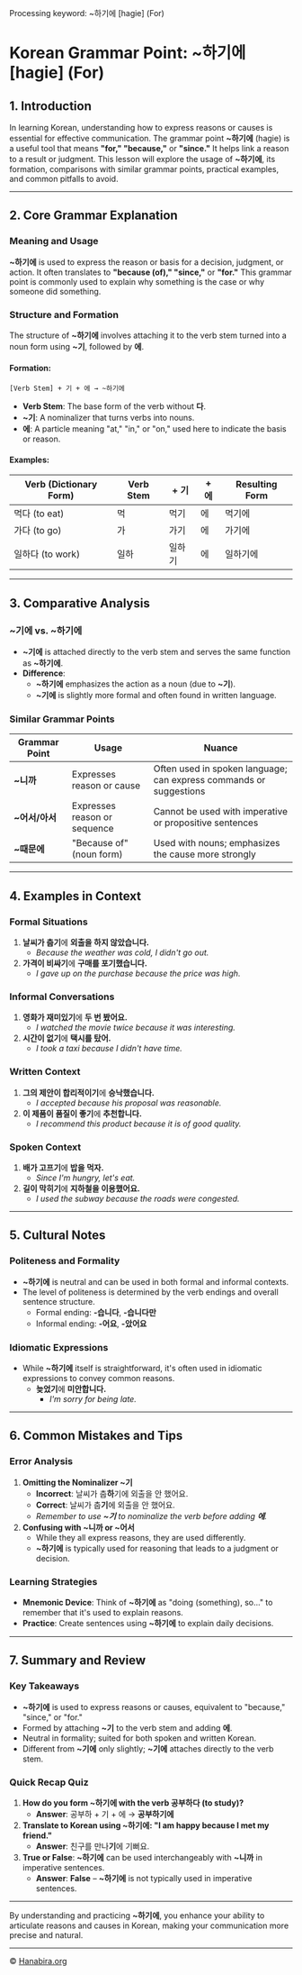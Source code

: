 Processing keyword: ~하기에 [hagie] (For)
# Korean Grammar Point: ~하기에 [hagie] (For)

## 1. Introduction
In learning Korean, understanding how to express reasons or causes is essential for effective communication. The grammar point **~하기에** (hagie) is a useful tool that means **"for," "because,"** or **"since."** It helps link a reason to a result or judgment. This lesson will explore the usage of **~하기에**, its formation, comparisons with similar grammar points, practical examples, and common pitfalls to avoid.

---
## 2. Core Grammar Explanation
### Meaning and Usage
**~하기에** is used to express the reason or basis for a decision, judgment, or action. It often translates to **"because (of)," "since,"** or **"for."** This grammar point is commonly used to explain why something is the case or why someone did something.
### Structure and Formation
The structure of **~하기에** involves attaching it to the verb stem turned into a noun form using **~기**, followed by **에**.
#### Formation:
```
[Verb Stem] + 기 + 에 → ~하기에
```
- **Verb Stem**: The base form of the verb without **다**.
- **~기**: A nominalizer that turns verbs into nouns.
- **에**: A particle meaning "at," "in," or "on," used here to indicate the basis or reason.
#### Examples:
| Verb (Dictionary Form) | Verb Stem | + 기 | + 에 | Resulting Form |
|------------------------|-----------|------|-----|----------------|
| 먹다 (to eat)          | 먹        | 먹기 | 에  | 먹기에         |
| 가다 (to go)           | 가        | 가기 | 에  | 가기에         |
| 일하다 (to work)       | 일하      | 일하기| 에  | 일하기에       |
---
## 3. Comparative Analysis
### ~기에 vs. ~하기에
- **~기에** is attached directly to the verb stem and serves the same function as **~하기에**.
- **Difference**:
  - **~하기에** emphasizes the action as a noun (due to **~기**).
  - **~기에** is slightly more formal and often found in written language.
### Similar Grammar Points
| Grammar Point | Usage                            | Nuance                                           |
|---------------|----------------------------------|--------------------------------------------------|
| **~니까**     | Expresses reason or cause        | Often used in spoken language; can express commands or suggestions |
| **~어서/아서** | Expresses reason or sequence     | Cannot be used with imperative or propositive sentences |
| **~때문에**   | "Because of" (noun form)         | Used with nouns; emphasizes the cause more strongly |
---
## 4. Examples in Context
### Formal Situations
1. **날씨가 춥기**에 **외출을 하지 않았습니다.**
   - *Because the weather was cold, I didn't go out.*
2. **가격이 비싸기**에 **구매를 포기했습니다.**
   - *I gave up on the purchase because the price was high.*
### Informal Conversations
1. **영화가 재미있기**에 **두 번 봤어요.**
   - *I watched the movie twice because it was interesting.*
2. **시간이 없기**에 **택시를 탔어.**
   - *I took a taxi because I didn't have time.*
### Written Context
1. **그의 제안이 합리적이기**에 **승낙했습니다.**
   - *I accepted because his proposal was reasonable.*
2. **이 제품이 품질이 좋기**에 **추천합니다.**
   - *I recommend this product because it is of good quality.*
### Spoken Context
1. **배가 고프기**에 **밥을 먹자.**
   - *Since I'm hungry, let's eat.*
2. **길이 막히기**에 **지하철을 이용했어요.**
   - *I used the subway because the roads were congested.*
---
## 5. Cultural Notes
### Politeness and Formality
- **~하기에** is neutral and can be used in both formal and informal contexts.
- The level of politeness is determined by the verb endings and overall sentence structure.
  - Formal ending: **-습니다**, **-습니다만**
  - Informal ending: **-어요**, **-았어요**
### Idiomatic Expressions
- While **~하기에** itself is straightforward, it's often used in idiomatic expressions to convey common reasons.
  - **늦었기**에 **미안합니다.**
    - *I'm sorry for being late.*
---
## 6. Common Mistakes and Tips
### Error Analysis
1. **Omitting the Nominalizer ~기**
   - **Incorrect**: 날씨가 춥**하**기에 외출을 안 했어요.
   - **Correct**: 날씨가 춥**기**에 외출을 안 했어요.
   - *Remember to use **~기** to nominalize the verb before adding **에**.*
2. **Confusing with ~니까 or ~어서**
   - While they all express reasons, they are used differently.
   - **~하기에** is typically used for reasoning that leads to a judgment or decision.
### Learning Strategies
- **Mnemonic Device**: Think of **~하기에** as "doing (something), so..." to remember that it's used to explain reasons.
- **Practice**: Create sentences using **~하기에** to explain daily decisions.
---
## 7. Summary and Review
### Key Takeaways
- **~하기에** is used to express reasons or causes, equivalent to "because," "since," or "for."
- Formed by attaching **~기** to the verb stem and adding **에**.
- Neutral in formality; suited for both spoken and written Korean.
- Different from **~기에** only slightly; **~기에** attaches directly to the verb stem.
### Quick Recap Quiz
1. **How do you form **~하기에** with the verb **공부하다** (to study)?**
   - **Answer**: 공부하 + 기 + 에 → **공부하기에**
2. **Translate to Korean using **~하기에**: "I am happy because I met my friend."**
   - **Answer**: 친구를 만나**기**에 기뻐요.
3. **True or False**: **~하기에** can be used interchangeably with **~니까** in imperative sentences.
   - **Answer**: **False** – **~하기에** is not typically used in imperative sentences.
---
By understanding and practicing **~하기에**, you enhance your ability to articulate reasons and causes in Korean, making your communication more precise and natural.

---
© [Hanabira.org](https://hanabira.org)
